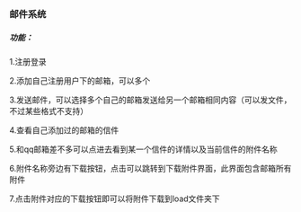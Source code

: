 ### 邮件系统 

##### 功能： 

1.注册登录 

2.添加自己注册用户下的邮箱，可以多个 

3.发送邮件，可以选择多个自己的邮箱发送给另一个邮箱相同内容（可以发文件，不过某些格式不支持） 

4.查看自己添加过的邮箱的信件 

5.和qq邮箱差不多可以点进去看到某一个信件的详情以及当前信件的附件名称 

6.附件名称旁边有下载按钮，点击可以跳转到下载附件界面，此界面包含邮箱所有附件 

7.点击附件对应的下载按钮即可以将附件下载到load文件夹下
